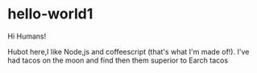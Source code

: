 # hello-world1

Hi Humans!

Hubot here,I like Node,js and coffeescript (that's what I'm made of!).
I've had tacos on the moon and find then them superior to Earch tacos
